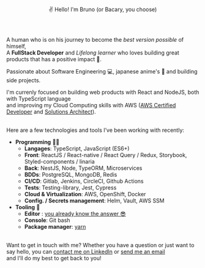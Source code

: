 <header>✌️ Hello! I'm Bruno (or Bacary, you choose)</header>

A human who is on his journey to become the *best version possible* of himself,<br /> A **FullStack Developer** and *Lifelong learner* who loves building great products that has a positive impact 🤩.

Passionate about Software Engineering 💻, japanese anime's 🥷 and building side projects.

I'm currenly focused on building web products with React and NodeJS, both with TypeScript language<br /> and improving my Cloud Computing skills with AWS ([AWS Certified Developer](https://www.credly.com/badges/0b709422-c5f1-404f-97a1-6e9b82057c42) and [Solutions Architect](https://www.credly.com/badges/29b1f0d9-4d1c-4123-a91e-0e7e1305d940)).

<br />Here are a few technologies and tools I’ve been working with recently:

- **Programming** 👨‍💻
  - **Langages**: TypeScript, JavaScript (ES6+)
  - **Front**: ReactJS / React-native / React Query / Redux, Storybook, Styled-components / linaria
  - **Back**: NestJS, Node, TypeORM, Microservices
  - **BDDs**: PostgreSQL, MongoDB, Redis
  - **CI/CD**: Gitlab, Jenkins, CircleCI, Github Actions
  - **Tests**: Testing-library, Jest, Cypress
  - **Cloud & Virtualization**: AWS, OpenShift, Docker
  - **Config. / Secrets management**: Helm, Vault, AWS SSM
- **Tooling** 🔨
  - **Editor** : [you already know the answer 😎](https://code.visualstudio.com/)
  - **Console**: Git bash
  - **Package manager**: [yarn](https://yarnpkg.com/)

<br />Want to get in touch with me? Whether you have a question or just want to say hello, you can [contact me on LinkedIn](https://www.linkedin.com/in/bacarybruno/) or [send me an email](mailto:bacarybruno@gmail.com)<br /> and I'll do my best to get back to you!